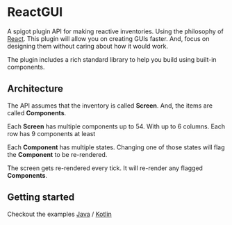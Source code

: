 # ReactGUI
A spigot plugin API for making reactive inventories. Using the philosophy of [React](https://github.com/facebook/react).
This plugin will allow you on creating GUIs faster. And, focus on designing them without caring about how it would work.

The plugin includes a rich standard library to help you build using built-in components.

## Architecture
The API assumes that the inventory is called **Screen**.
And, the items are called **Components**.

Each **Screen** has multiple components up to 54. With up to 6 columns. Each row has 9 components at least

Each **Component** has multiple states. Changing one of those states will flag the **Component** to be re-rendered.

The screen gets re-rendered every tick. It will re-render any flagged **Components**.

## Getting started
Checkout the examples [Java](https://github.com/iHDeveloper/ReactGUI/tree/master/test/src/main/java/me/ihdeveloper/react/gui/test/screen) / [Kotlin](https://github.com/iHDeveloper/ReactGUI/tree/master/test/src/main/kotlin/me/ihdeveloper/react/gui/test/gui)
